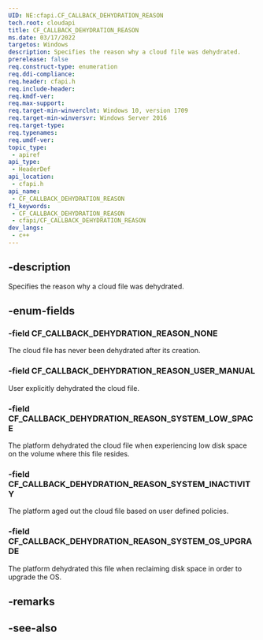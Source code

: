 ```yaml
---
UID: NE:cfapi.CF_CALLBACK_DEHYDRATION_REASON
tech.root: cloudapi
title: CF_CALLBACK_DEHYDRATION_REASON
ms.date: 03/17/2022
targetos: Windows
description: Specifies the reason why a cloud file was dehydrated.
prerelease: false
req.construct-type: enumeration
req.ddi-compliance: 
req.header: cfapi.h
req.include-header: 
req.kmdf-ver: 
req.max-support: 
req.target-min-winverclnt: Windows 10, version 1709
req.target-min-winversvr: Windows Server 2016
req.target-type: 
req.typenames: 
req.umdf-ver: 
topic_type:
 - apiref
api_type:
 - HeaderDef
api_location:
 - cfapi.h
api_name:
 - CF_CALLBACK_DEHYDRATION_REASON
f1_keywords:
 - CF_CALLBACK_DEHYDRATION_REASON
 - cfapi/CF_CALLBACK_DEHYDRATION_REASON
dev_langs:
 - c++
---
```


## -description

Specifies the reason why a cloud file was dehydrated.

## -enum-fields

### -field CF_CALLBACK_DEHYDRATION_REASON_NONE

The cloud file has never been dehydrated after its creation.

### -field CF_CALLBACK_DEHYDRATION_REASON_USER_MANUAL

User explicitly dehydrated the cloud file.

### -field CF_CALLBACK_DEHYDRATION_REASON_SYSTEM_LOW_SPACE

The platform dehydrated the cloud file when experiencing low disk space on the volume where this file resides.

### -field CF_CALLBACK_DEHYDRATION_REASON_SYSTEM_INACTIVITY

The platform aged out the cloud file based on user defined policies.

### -field CF_CALLBACK_DEHYDRATION_REASON_SYSTEM_OS_UPGRADE

The platform dehydrated this file when reclaiming disk space in order to upgrade the OS.

## -remarks

## -see-also

